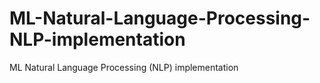 # ML-Natural-Language-Processing-NLP-implementation
ML Natural Language Processing (NLP) implementation
